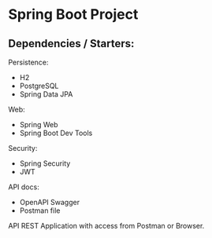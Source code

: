 # Spring Boot Project

## Dependencies / Starters:

Persistence:
* H2
* PostgreSQL
* Spring Data JPA

Web:
* Spring Web
* Spring Boot Dev Tools

Security:
* Spring Security
* JWT

API docs:

* OpenAPI Swagger
* Postman file


API REST Application with access from Postman or Browser.
